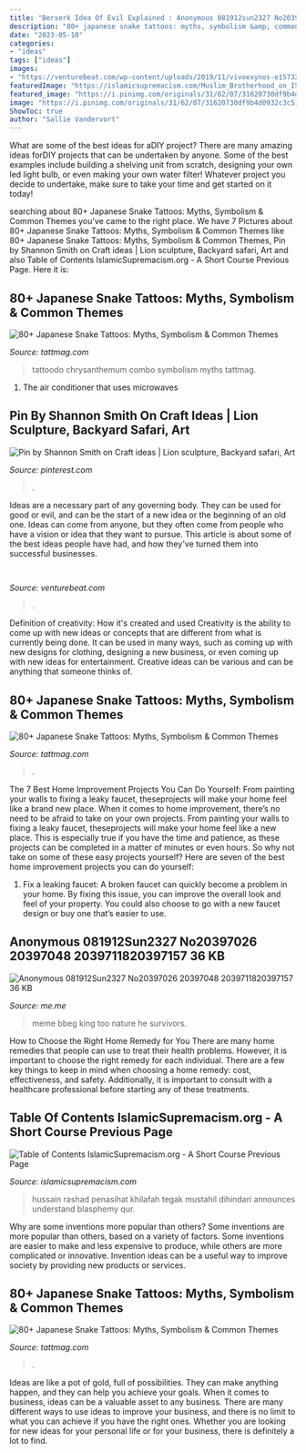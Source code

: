 ```yaml
---
title: "Berserk Idea Of Evil Explained : Anonymous 081912sun2327 No20397026 20397048 2039711820397157 36 Kb"
description: "80+ japanese snake tattoos: myths, symbolism &amp; common themes"
date: "2023-05-10"
categories:
- "ideas"
tags: ["ideas"]
images:
- "https://venturebeat.com/wp-content/uploads/2019/11/vivoexynos-e1573227653262.jpg"
featuredImage: "https://islamicsupremacism.com/Muslim_Brotherhood_on_IS%26J_files/Rashad_Hussain_27.jpg"
featured_image: "https://i.pinimg.com/originals/31/62/07/31620730df9b4d0932c3c513b67b79fd.jpg"
image: "https://i.pinimg.com/originals/31/62/07/31620730df9b4d0932c3c513b67b79fd.jpg"
ShowToc: true
author: "Sallie Vandervort"
---
```



What are some of the best ideas for aDIY project?
There are many amazing ideas forDIY projects that can be undertaken by anyone. Some of the best examples include building a shelving unit from scratch, designing your own led light bulb, or even making your own water filter! Whatever project you decide to undertake, make sure to take your time and get started on it today!

	

		
searching about 80+ Japanese Snake Tattoos: Myths, Symbolism &amp; Common Themes you've came to the right place. We have 7 Pictures about 80+ Japanese Snake Tattoos: Myths, Symbolism &amp; Common Themes like 80+ Japanese Snake Tattoos: Myths, Symbolism &amp; Common Themes, Pin by Shannon Smith on Craft ideas | Lion sculpture, Backyard safari, Art and also Table of Contents IslamicSupremacism.org - A Short Course Previous Page. Here it is:
		
    
## 80+ Japanese Snake Tattoos: Myths, Symbolism &amp; Common Themes

<img loading=lazy src="https://tattmag.com/wp-content/uploads/2020/04/japanese-snake-tattoo-57-1024x1280.jpg" onerror="this.onerror=null;this.src='https://tse2.mm.bing.net/th?id=OIP.atWY2RcdQYxeIhylL43fzwHaJQ&amp;pid=15.1';" alt="80+ Japanese Snake Tattoos: Myths, Symbolism &amp; Common Themes">

_Source: tattmag.com_

>tattoodo chrysanthemum combo symbolism myths tattmag. 

	

1. The air conditioner that uses microwaves

    
## Pin By Shannon Smith On Craft Ideas | Lion Sculpture, Backyard Safari, Art

<img loading=lazy src="https://i.pinimg.com/originals/31/62/07/31620730df9b4d0932c3c513b67b79fd.jpg" onerror="this.onerror=null;this.src='https://tse3.mm.bing.net/th?id=OIP.2c5xLIQL453rxS1sxAFJbwHaFj&amp;pid=15.1';" alt="Pin by Shannon Smith on Craft ideas | Lion sculpture, Backyard safari, Art">

_Source: pinterest.com_

>. 

	

Ideas are a necessary part of any governing body. They can be used for good or evil, and can be the start of a new idea or the beginning of an old one. Ideas can come from anyone, but they often come from people who have a vision or idea that they want to pursue. This article is about some of the best ideas people have had, and how they've turned them into successful businesses.

    
## 

<img loading=lazy src="https://venturebeat.com/wp-content/uploads/2019/11/vivoexynos-e1573227653262.jpg" onerror="this.onerror=null;this.src='https://tse2.mm.bing.net/th?id=OIP.oTbiObz3bFvUIhbHnSiY5wHaEK&amp;pid=15.1';" alt="">

_Source: venturebeat.com_

>. 

	

Definition of creativity: How it's created and used
Creativity is the ability to come up with new ideas or concepts that are different from what is currently being done. It can be used in many ways, such as coming up with new designs for clothing, designing a new business, or even coming up with new ideas for entertainment. Creative ideas can be various and can be anything that someone thinks of.

    
## 80+ Japanese Snake Tattoos: Myths, Symbolism &amp; Common Themes

<img loading=lazy src="https://tattmag.com/wp-content/uploads/2020/04/japanese-snake-tattoo-69.jpg" onerror="this.onerror=null;this.src='https://tse3.mm.bing.net/th?id=OIP.ovL7wTnDvJaEaygcWApr0QHaJQ&amp;pid=15.1';" alt="80+ Japanese Snake Tattoos: Myths, Symbolism &amp; Common Themes">

_Source: tattmag.com_

>. 

	

The 7 Best Home Improvement Projects You Can Do Yourself: From painting your walls to fixing a leaky faucet, theseprojects will make your home feel like a brand new place.
When it comes to home improvement, there’s no need to be afraid to take on your own projects. From painting your walls to fixing a leaky faucet, theseprojects will make your home feel like a new place. This is especially true if you have the time and patience, as these projects can be completed in a matter of minutes or even hours. So why not take on some of these easy projects yourself? Here are seven of the best home improvement projects you can do yourself: 
1. Fix a leaking faucet: A broken faucet can quickly become a problem in your home. By fixing this issue, you can improve the overall look and feel of your property. You could also choose to go with a new faucet design or buy one that’s easier to use.


    
## Anonymous 081912Sun2327 No20397026 20397048 2039711820397157 36 KB

<img loading=lazy src="https://pics.me.me/thumb_yourhippielove-fox-sleeping-in-a-graveyard-makes-me-wonder-about-12109191.png" onerror="this.onerror=null;this.src='https://tse2.mm.bing.net/th?id=OIP.Kw1ADjHC1MZI_YD_MEGYbwAAAA&amp;pid=15.1';" alt="Anonymous 081912Sun2327 No20397026 20397048 2039711820397157 36 KB">

_Source: me.me_

>meme bbeg king too nature he survivors. 

	

How to Choose the Right Home Remedy for You
There are many home remedies that people can use to treat their health problems. However, it is important to choose the right remedy for each individual. There are a few key things to keep in mind when choosing a home remedy: cost, effectiveness, and safety. Additionally, it is important to consult with a healthcare professional before starting any of these treatments.

    
## Table Of Contents IslamicSupremacism.org - A Short Course Previous Page

<img loading=lazy src="https://islamicsupremacism.com/Muslim_Brotherhood_on_IS%26J_files/Rashad_Hussain_27.jpg" onerror="this.onerror=null;this.src='https://tse3.mm.bing.net/th?id=OIP.CneORVDefLZjeDzJF6crMQAAAA&amp;pid=15.1';" alt="Table of Contents IslamicSupremacism.org - A Short Course Previous Page">

_Source: islamicsupremacism.com_

>hussain rashad penasihat khilafah tegak mustahil dihindari announces understand blasphemy qur. 

	

Why are some inventions more popular than others?
Some inventions are more popular than others, based on a variety of factors. Some inventions are easier to make and less expensive to produce, while others are more complicated or innovative. Invention ideas can be a useful way to improve society by providing new products or services.

    
## 80+ Japanese Snake Tattoos: Myths, Symbolism &amp; Common Themes

<img loading=lazy src="https://tattmag.com/wp-content/uploads/2020/04/japanese-snake-tattoo-32-1042x2048.jpg" onerror="this.onerror=null;this.src='https://tse3.mm.bing.net/th?id=OIP.nZo1E2lGq1jqrwXuJQC24QHaOj&amp;pid=15.1';" alt="80+ Japanese Snake Tattoos: Myths, Symbolism &amp; Common Themes">

_Source: tattmag.com_

>. 

	

Ideas are like a pot of gold, full of possibilities. They can make anything happen, and they can help you achieve your goals. When it comes to business, ideas can be a valuable asset to any business. There are many different ways to use ideas to improve your business, and there is no limit to what you can achieve if you have the right ones. Whether you are looking for new ideas for your personal life or for your business, there is definitely a lot to find.

